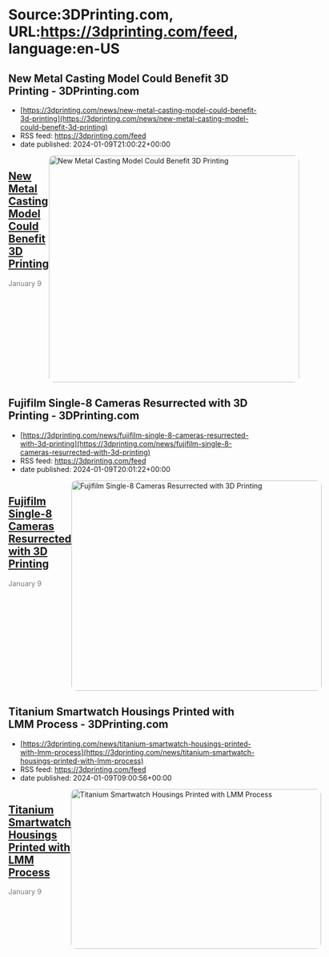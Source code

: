 # Source:3DPrinting.com, URL:https://3dprinting.com/feed, language:en-US

## New Metal Casting Model Could Benefit 3D Printing - 3DPrinting.com
 - [https://3dprinting.com/news/new-metal-casting-model-could-benefit-3d-printing](https://3dprinting.com/news/new-metal-casting-model-could-benefit-3d-printing)
 - RSS feed: https://3dprinting.com/feed
 - date published: 2024-01-09T21:00:22+00:00

<div style="display: flex;"><div><h2><a href="https://3dprinting.com/news/new-metal-casting-model-could-benefit-3d-printing/" target="_blank">New Metal Casting Model Could Benefit 3D Printing</a></h2><span style="color: #777; font-size: 14px; margin-top: auto;">January 9</span></div><div><img alt="New Metal Casting Model Could Benefit 3D Printing" class="attachment-singular-featured-thumb size-singular-featured-thumb wp-post-image" height="453" src="https://3dprinting.com/wp-content/uploads/image1-152-500x453.png" style="border-radius: 10px; overflow: hidden;" width="500" /></div></div>

## Fujifilm Single-8 Cameras Resurrected with 3D Printing - 3DPrinting.com
 - [https://3dprinting.com/news/fujifilm-single-8-cameras-resurrected-with-3d-printing](https://3dprinting.com/news/fujifilm-single-8-cameras-resurrected-with-3d-printing)
 - RSS feed: https://3dprinting.com/feed
 - date published: 2024-01-09T20:01:22+00:00

<div style="display: flex;"><div><h2><a href="https://3dprinting.com/news/fujifilm-single-8-cameras-resurrected-with-3d-printing/" target="_blank">Fujifilm Single-8 Cameras Resurrected with 3D Printing</a></h2><span style="color: #777; font-size: 14px; margin-top: auto;">January 9</span></div><div><img alt="Fujifilm Single-8 Cameras Resurrected with 3D Printing" class="attachment-singular-featured-thumb size-singular-featured-thumb wp-post-image" height="420" src="https://3dprinting.com/wp-content/uploads/image3-113-500x420.png" style="border-radius: 10px; overflow: hidden;" width="500" /></div></div>

## Titanium Smartwatch Housings Printed with LMM Process - 3DPrinting.com
 - [https://3dprinting.com/news/titanium-smartwatch-housings-printed-with-lmm-process](https://3dprinting.com/news/titanium-smartwatch-housings-printed-with-lmm-process)
 - RSS feed: https://3dprinting.com/feed
 - date published: 2024-01-09T09:00:56+00:00

<div style="display: flex;"><div><h2><a href="https://3dprinting.com/news/titanium-smartwatch-housings-printed-with-lmm-process/" target="_blank">Titanium Smartwatch Housings Printed with LMM Process</a></h2><span style="color: #777; font-size: 14px; margin-top: auto;">January 9</span></div><div><img alt="Titanium Smartwatch Housings Printed with LMM Process" class="attachment-singular-featured-thumb size-singular-featured-thumb wp-post-image" height="319" src="https://3dprinting.com/wp-content/uploads/image1-151-500x319.png" style="border-radius: 10px; overflow: hidden;" width="500" /></div></div>

